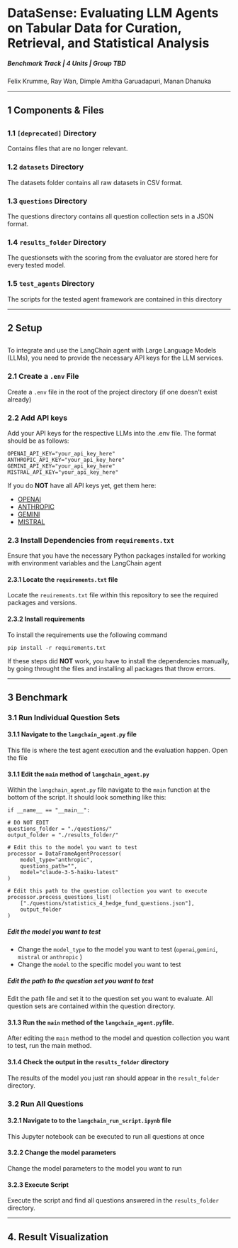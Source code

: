# DataSense: Evaluating LLM Agents on Tabular Data for Curation, Retrieval, and Statistical Analysis

##### Benchmark Track | 4 Units | Group TBD

Felix Krumme, Ray Wan, Dimple Amitha Garuadapuri, Manan Dhanuka

-------------

## 1 Components & Files
##
### 1.1 `[deprecated]` Directory

Contains files that are no longer relevant.

### 1.2 `datasets` Directory

The datasets folder contains all raw datasets in CSV format.

### 1.3 `questions` Directory

The questions directory contains all question collection sets in a JSON format.

### 1.4 `results_folder` Directory

The questionsets with the scoring from the evaluator are stored here for every tested model.

### 1.5 `test_agents` Directory

The scripts for the tested agent framework are contained in this directory

---------------

## 2 Setup
##
To integrate and use the LangChain agent with Large Language Models (LLMs), you need to provide the necessary API keys for the LLM services.

### 2.1 Create a `.env` File

Create a `.env` file in the root of the project directory (if one doesn't exist already)

### 2.2 Add API keys 
Add your API keys for the respective LLMs into the .env file. The format should be as follows:

    OPENAI_API_KEY="your_api_key_here"
    ANTHROPIC_API_KEY="your_api_key_here"
    GEMINI_API_KEY="your_api_key_here"
    MISTRAL_API_KEY="your_api_key_here"

If you do **NOT** have all API keys yet, get them here:

- [OPENAI](https://platform.openai.com/docs/overview)
- [ANTHROPIC](https://console.anthropic.com/login?selectAccount=true&returnTo=%2Fsettings%2Fkeys%3F)
- [GEMINI](https://ai.google.dev/gemini-api/docs/api-key)
- [MISTRAL](https://auth.mistral.ai/ui/login?flow=1be720ed-8a74-4e25-8034-4c837cc6e28e)

### 2.3 Install Dependencies from `requirements.txt`

Ensure that you have the necessary Python packages installed for working with environment variables and the LangChain agent

#### 2.3.1 Locate the `requirements.txt` file 

Locate the `reuirements.txt` file within this repository to see the required packages and versions.

#### 2.3.2 Install requirements

To install the requirements use the following command

    pip install -r requirements.txt

If these steps did **NOT** work, you have to install the dependencies manually, by going throught the files and installing all packages that throw errors.

---

## 3 Benchmark

### 3.1 Run Individual Question Sets

#### 3.1.1 Navigate to the `langchain_agent.py` file

This file is where the test agent execution and the evaluation happen. Open the file

#### 3.1.1 Edit the `main` method of `langchain_agent.py`

Within the `langchain_agent.py` file navigate to the `main` function at the bottom of the script.
It should look something like this:

    if __name__ == "__main__":
    
    # DO NOT EDIT
    questions_folder = "./questions/" 
    output_folder = "./results_folder/"

    # Edit this to the model you want to test
    processor = DataFrameAgentProcessor(
        model_type="anthropic",
        questions_path="",
        model="claude-3-5-haiku-latest"          
    )

    # Edit this path to the question collection you want to execute
    processor.process_questions_list(
        ["./questions/statistics_4_hedge_fund_questions.json"],
        output_folder
    )

##### Edit the model you want to test 

- Change the `model_type` to the model you want to test (`openai`,`gemini`, `mistral` or `anthropic` )
- Change the `model` to the specific model you want to test

##### Edit the path to the question set you want to test

Edit the path file and set it to the question set you want to evaluate. All question sets are contained within the question directory.

#### 3.1.3 Run the `main` method of the `langchain_agent.py`file.

After editing the `main` method to the model and question collection you want to test, run the main method.

#### 3.1.4 Check the output in the `results_folder` directory

The results of the model you just ran should appear in the `result_folder` directory.

### 3.2 Run All Questions

#### 3.2.1 Navigate to to the `langchain_run_script.ipynb` file

This Jupyter notebook can be executed to run all questions at once

#### 3.2.2 Change the model parameters 

Change the model parameters to the model you want to run

#### 3.2.3 Execute Script

Execute the script and find all questions answered in the `results_folder` directory.

---

## 4. Result Visualization